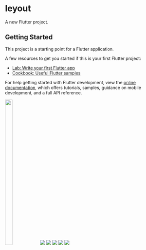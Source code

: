 # leyout

A new Flutter project.

## Getting Started

This project is a starting point for a Flutter application.

A few resources to get you started if this is your first Flutter project:

- [Lab: Write your first Flutter app](https://docs.flutter.dev/get-started/codelab)
- [Cookbook: Useful Flutter samples](https://docs.flutter.dev/cookbook)

For help getting started with Flutter development, view the
[online documentation](https://docs.flutter.dev/), which offers tutorials,
samples, guidance on mobile development, and a full API reference.



<p>
  <img src="https://user-images.githubusercontent.com/120647962/214629258-c912f2d3-2038-4cb6-8984-12ee257836e6.png"width=22% height=35%>
   <img src="![Screenshot_20230125_215800](https://user-images.githubusercontent.com/120647962/214625606-987fbfb5-1da9-4bad-868a-7f844763b214.png)
">
    <img src="![Screenshot_20230125_215935](https://user-images.githubusercontent.com/120647962/214625678-f783fd39-770e-432d-8100-9a6d7f84b7d8.png)
">
     <img src="![Screenshot_20230125_220005](https://user-images.githubusercontent.com/120647962/214625743-691cc3b4-8adb-4d00-9d0f-3363df5de554.png)
">
      <img src="![Screenshot_20230125_220037](https://user-images.githubusercontent.com/120647962/214625823-a6b2c848-842f-4640-b7f1-3a5306dd37f1.png)
">
       <img src="![Screenshot_20230125_220112](https://user-images.githubusercontent.com/120647962/214625916-69fda148-40d0-4325-8c51-9bbb5eba6e8a.png)
">
  </p>
